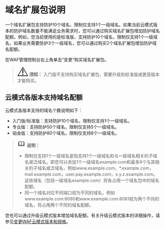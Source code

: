 # 域名扩展包说明<a name="waf_01_0110"></a>

一个域名扩展包支持防护10个域名，限制仅支持1个一级域名。如果当前云模式版本的防护域名数量不能满足业务需求时，您可以通过购买域名扩展包增加防护域名配额。例如，您当前使用的是标准版，支持防护10个域名，限制仅支持1个一级域名，如果业务需要防护3个一级域名，您可以通过购买2个域名扩展包增加防护域名配额。

在WAF管理控制台右上角单击“变更“购买域名扩展包。

>![](public_sys-resources/icon-notice.gif) **须知：** 
>入门版不支持购买域名扩展包，需要升级到标准版或更高版本才能购买。

## 云模式各版本支持域名配额<a name="section10431652151910"></a>

云模式各版本支持的域名个数说明如下：

-   入门版/标准版：支持防护10个域名，限制仅支持1个一级域名。
-   专业版：支持防护50个域名，限制仅支持5个一级域名。
-   铂金版：支持防护80个域名，限制仅支持8个一级域名。

>![](public_sys-resources/icon-note.gif) **说明：** 
>-   限制仅支持1个一级域名是指支持1个一级域名和与一级域名相关的子域名或泛域名。即您可以添加1个一级域名example.com和最多9个与其相关的子域名或泛域名，例如www.example.com，\*.example.com，mail.example.com，user.pay.example.com，x.y.z.example.com。这些域名（包括一级域名example.com）将各占用一个域名包中的域名配额。
>-   同一个域名对应不同端口视为不同的域名，例如www.example.com:8080和www.example.com:8081视为两个不同的域名，将占用两个不同的域名配额。

您也可以通过升级云模式版本增加域名配额。有关升级云模式版本的详细操作，请参见[变更WAF云模式版本和规格](变更WAF云模式版本和规格.md)。

